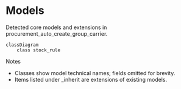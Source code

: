 # Models

Detected core models and extensions in procurement_auto_create_group_carrier.

```mermaid
classDiagram
    class stock_rule
```

Notes
- Classes show model technical names; fields omitted for brevity.
- Items listed under _inherit are extensions of existing models.
